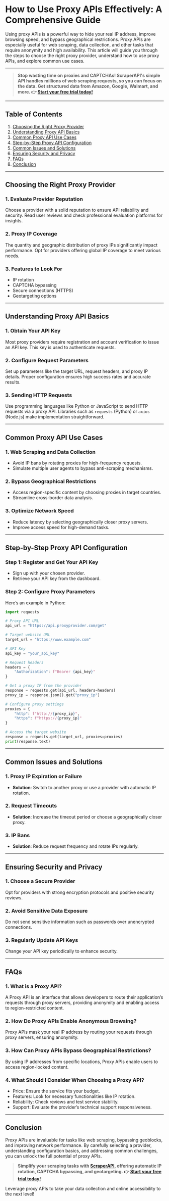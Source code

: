 
# How to Use Proxy APIs Effectively: A Comprehensive Guide

Using proxy APIs is a powerful way to hide your real IP address, improve browsing speed, and bypass geographical restrictions. Proxy APIs are especially useful for web scraping, data collection, and other tasks that require anonymity and high availability. This article will guide you through the steps to choose the right proxy provider, understand how to use proxy APIs, and explore common use cases.

---

> **Stop wasting time on proxies and CAPTCHAs! ScraperAPI's simple API handles millions of web scraping requests, so you can focus on the data. Get structured data from Amazon, Google, Walmart, and more. 👉 [Start your free trial today!](https://bit.ly/Scraperapi)**

---

## Table of Contents

1. [Choosing the Right Proxy Provider](#choosing-the-right-proxy-provider)
2. [Understanding Proxy API Basics](#understanding-proxy-api-basics)
3. [Common Proxy API Use Cases](#common-proxy-api-use-cases)
4. [Step-by-Step Proxy API Configuration](#step-by-step-proxy-api-configuration)
5. [Common Issues and Solutions](#common-issues-and-solutions)
6. [Ensuring Security and Privacy](#ensuring-security-and-privacy)
7. [FAQs](#faqs)
8. [Conclusion](#conclusion)

---

## Choosing the Right Proxy Provider

### 1. Evaluate Provider Reputation
Choose a provider with a solid reputation to ensure API reliability and security. Read user reviews and check professional evaluation platforms for insights.

### 2. Proxy IP Coverage
The quantity and geographic distribution of proxy IPs significantly impact performance. Opt for providers offering global IP coverage to meet various needs.

### 3. Features to Look For
- IP rotation
- CAPTCHA bypassing
- Secure connections (HTTPS)
- Geotargeting options

---

## Understanding Proxy API Basics

### 1. Obtain Your API Key
Most proxy providers require registration and account verification to issue an API key. This key is used to authenticate requests.

### 2. Configure Request Parameters
Set up parameters like the target URL, request headers, and proxy IP details. Proper configuration ensures high success rates and accurate results.

### 3. Sending HTTP Requests
Use programming languages like Python or JavaScript to send HTTP requests via a proxy API. Libraries such as `requests` (Python) or `axios` (Node.js) make implementation straightforward.

---

## Common Proxy API Use Cases

### 1. Web Scraping and Data Collection
- Avoid IP bans by rotating proxies for high-frequency requests.
- Simulate multiple user agents to bypass anti-scraping mechanisms.

### 2. Bypass Geographical Restrictions
- Access region-specific content by choosing proxies in target countries.
- Streamline cross-border data analysis.

### 3. Optimize Network Speed
- Reduce latency by selecting geographically closer proxy servers.
- Improve access speed for high-demand tasks.

---

## Step-by-Step Proxy API Configuration

### Step 1: Register and Get Your API Key
- Sign up with your chosen provider.
- Retrieve your API key from the dashboard.

### Step 2: Configure Proxy Parameters
Here’s an example in Python:

```python
import requests

# Proxy API URL
api_url = "https://api.proxyprovider.com/get"

# Target website URL
target_url = "https://www.example.com"

# API Key
api_key = "your_api_key"

# Request headers
headers = {
    "Authorization": f"Bearer {api_key}"
}

# Get a proxy IP from the provider
response = requests.get(api_url, headers=headers)
proxy_ip = response.json().get("proxy_ip")

# Configure proxy settings
proxies = {
    "http": f"http://{proxy_ip}",
    "https": f"https://{proxy_ip}"
}

# Access the target website
response = requests.get(target_url, proxies=proxies)
print(response.text)
```

---

## Common Issues and Solutions

### 1. Proxy IP Expiration or Failure
- **Solution**: Switch to another proxy or use a provider with automatic IP rotation.

### 2. Request Timeouts
- **Solution**: Increase the timeout period or choose a geographically closer proxy.

### 3. IP Bans
- **Solution**: Reduce request frequency and rotate IPs regularly.

---

## Ensuring Security and Privacy

### 1. Choose a Secure Provider
Opt for providers with strong encryption protocols and positive security reviews.

### 2. Avoid Sensitive Data Exposure
Do not send sensitive information such as passwords over unencrypted connections.

### 3. Regularly Update API Keys
Change your API key periodically to enhance security.

---

## FAQs

### 1. What is a Proxy API?
A Proxy API is an interface that allows developers to route their application’s requests through proxy servers, providing anonymity and enabling access to region-restricted content.

### 2. How Do Proxy APIs Enable Anonymous Browsing?
Proxy APIs mask your real IP address by routing your requests through proxy servers, ensuring anonymity.

### 3. How Can Proxy APIs Bypass Geographical Restrictions?
By using IP addresses from specific locations, Proxy APIs enable users to access region-locked content.

### 4. What Should I Consider When Choosing a Proxy API?
- Price: Ensure the service fits your budget.
- Features: Look for necessary functionalities like IP rotation.
- Reliability: Check reviews and test service stability.
- Support: Evaluate the provider’s technical support responsiveness.

---

## Conclusion

Proxy APIs are invaluable for tasks like web scraping, bypassing geoblocks, and improving network performance. By carefully selecting a provider, understanding configuration basics, and addressing common challenges, you can unlock the full potential of proxy APIs.

> **Simplify your scraping tasks with [ScraperAPI](https://bit.ly/Scraperapi), offering automatic IP rotation, CAPTCHA bypassing, and geotargeting. 👉 [Start your free trial today!](https://bit.ly/Scraperapi)**

Leverage proxy APIs to take your data collection and online accessibility to the next level!
